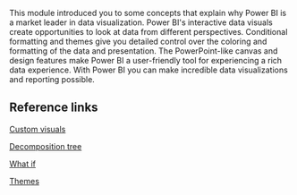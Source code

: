 This module introduced you to some concepts that explain why Power BI is a market leader in data visualization. Power BI's interactive data visuals create opportunities to look at data from different perspectives. Conditional formatting and themes give you detailed control over the coloring and formatting of the data and presentation. The PowerPoint-like canvas and design features make Power BI a user-friendly tool for experiencing a rich data experience. With Power BI you can make incredible data visualizations and reporting possible.

## Reference links

[Custom visuals](https://powerbi.microsoft.com/en-us/developers/custom-visualization//?azure-portal=true#)

[Decomposition tree](https://docs.microsoft.com/en-us/power-bi/visuals/power-bi-visualization-decomposition-tree/?azure-portal=true#)

[What if](https://docs.microsoft.com/en-us/power-bi/transform-model/desktop-what-if/?azure-portal=true#)

[Themes](https://docs.microsoft.com/en-us/power-bi/create-reports/desktop-report-themes/?azure-portal=true#)
